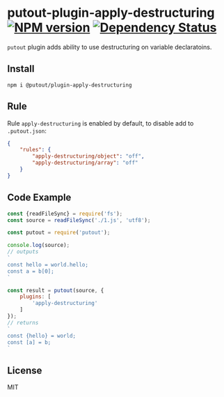 # putout-plugin-apply-destructuring [![NPM version][NPMIMGURL]][NPMURL] [![Dependency Status][DependencyStatusIMGURL]][DependencyStatusURL]
[NPMIMGURL]:                https://img.shields.io/npm/v/@putout/plugin-apply-destructuring.svg?style=flat&longCache=true
[NPMURL]:                   https://npmjs.org/package/@putout/plugin-apply-destructuring"npm"

[DependencyStatusURL]:      https://david-dm.org/coderaiser/putout?path=packages/plugin-apply-destructuring
[DependencyStatusIMGURL]:   https://david-dm.org/coderaiser/putout.svg?path=packages/plugin-apply-destructuring

`putout` plugin adds ability to use destructuring on variable declaratoins.

## Install

```
npm i @putout/plugin-apply-destructuring
```

## Rule

Rule `apply-destructuring` is enabled by default, to disable add to `.putout.json`:

```json
{
    "rules": {
        "apply-destructuring/object": "off",
        "apply-destructuring/array": "off"
    }
}
```

## Code Example

```js
const {readFileSync} = require('fs');
const source = readFileSync('./1.js', 'utf8');

const putout = require('putout');

console.log(source);
// outputs
`
const hello = world.hello;
const a = b[0];
`

const result = putout(source, {
    plugins: [
        'apply-destructuring'
    ]
});
// returns
`
const {hello} = world;
const [a] = b;
`
```

## License

MIT

